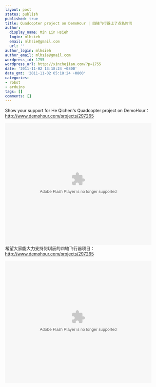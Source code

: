 ```yaml
---
layout: post
status: publish
published: true
title: Quadcopter project on DemoHour | 四轴飞行器上了点名时间
author:
  display_name: Min Lin Hsieh
  login: mlhsieh
  email: mlhsie@gmail.com
  url: ''
author_login: mlhsieh
author_email: mlhsie@gmail.com
wordpress_id: 1755
wordpress_url: http://xinchejian.com/?p=1755
date: '2011-11-02 13:18:24 +0800'
date_gmt: '2011-11-02 05:18:24 +0800'
categories:
- robot
- arduino
tags: []
comments: []
---
```

<p><!--:en-->Show your support for He Qichen's Quadcopter project on DemoHour：<a href="http://www.demohour.com/projects/297265">http://www.demohour.com/projects/297265</a></p>
<p><embed src="http://player.youku.com/player.php/sid/XMzE1ODIzNTI0/v.swf" allowFullScreen="true" quality="high" width="480" height="400" align="middle" allowScriptAccess="always" type="application/x-shockwave-flash"></embed><br />
<!--:--><!--:zh-->希望大家能大力支持何琪辰的四轴飞行器项目：<a href="http://www.demohour.com/projects/297265">http://www.demohour.com/projects/297265</a></p>
<p><embed src="http://player.youku.com/player.php/sid/XMzE1ODIzNTI0/v.swf" allowFullScreen="true" quality="high" width="480" height="400" align="middle" allowScriptAccess="always" type="application/x-shockwave-flash"></embed><br />
<!--:--></p>

